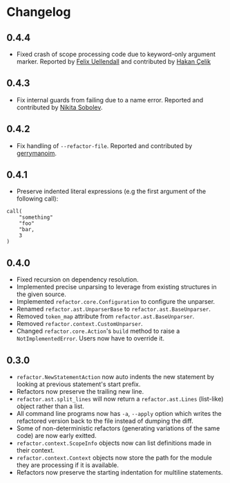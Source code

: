 # Changelog

## 0.4.4

- Fixed crash of scope processing code due to keyword-only argument marker. Reported by [Felix Uellendall](https://github.com/feluelle) and contributed by [Hakan Çelik](https://github.com/hakancelikdev)

## 0.4.3

- Fix internal guards from failing due to a name error. Reported and contributed by [Nikita Sobolev](https://github.com/sobolevn).

## 0.4.2

- Fix handling of `--refactor-file`. Reported and contributed by [gerrymanoim](https://github.com/gerrymanoim).

## 0.4.1

- Preserve indented literal expressions (e.g the first argument of the following call):

```
call(
    "something"
    "foo"
    "bar,
    3
)
```

## 0.4.0

- Fixed recursion on dependency resolution.
- Implemented precise unparsing to leverage from existing structures in the given source.
- Implemented `refactor.core.Configuration` to configure the unparser.
- Renamed `refactor.ast.UnparserBase` to `refactor.ast.BaseUnparser`.
- Removed `token_map` attribute from `refactor.ast.BaseUnparser`.
- Removed `refactor.context.CustomUnparser`.
- Changed `refactor.core.Action`'s `build` method to raise a `NotImplementedError`. Users now have to override it.

## 0.3.0

- `refactor.NewStatementAction` now auto indents the new statement by looking at previous statement's start prefix.
- Refactors now preserve the trailing new line.
- `refactor.ast.split_lines` will now return a `refactor.ast.Lines` (list-like) object rather than a list.
- All command line programs now has `-a`, `--apply` option which writes the refactored version back to the file instead of dumping the diff.
- Some of non-deterministic refactors (generating variations of the same code) are now early exitted.
- `refactor.context.ScopeInfo` objects now can list definitions made in their context.
- `refactor.context.Context` objects now store the path for the module they are processing if it is available.
- Refactors now preserve the starting indentation for multiline statements.
